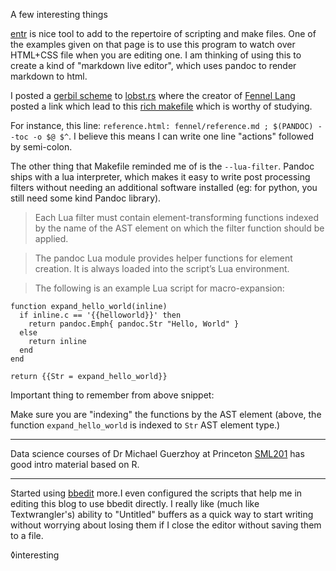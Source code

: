 A few interesting things

[entr](http://eradman.com/entrproject/) is nice tool to add to the repertoire of 
scripting and make files. One of the examples given on that page is to use this
program to watch over HTML+CSS file when you are editing one. I am thinking of using this to create a kind of "markdown live editor", which uses pandoc to render markdown to html.

I posted a [gerbil scheme](https://cons.io) to [lobst.rs](https://lobste.rs/s/c29wn2/gerbil_scheme) where the creator of [Fennel Lang](https://fennel-lang.org/) posted a link which lead to this [rich makefile](https://git.sr.ht/~technomancy/fennel-lang.org/tree/master/makefile) which is worthy of studying. 

For instance, this line: `reference.html: fennel/reference.md ; $(PANDOC) --toc -o $@ $^`. I believe this means I can write one line "actions" followed by semi-colon.


The other thing that Makefile reminded me of is the `--lua-filter`. Pandoc ships with a lua interpreter, which makes it easy to write post processing filters without needing an additional software installed (eg: for python, you still need some kind Pandoc library).

> Each Lua filter must contain element-transforming functions indexed by the name of the AST element on which the filter function should be applied.

> The pandoc Lua module provides helper functions for element creation. It is always loaded into the script’s Lua environment.

> The following is an example Lua script for macro-expansion:

```
function expand_hello_world(inline)
  if inline.c == '{{helloworld}}' then
    return pandoc.Emph{ pandoc.Str "Hello, World" }
  else
    return inline
  end
end

return {{Str = expand_hello_world}}
```

Important thing to remember from above snippet:

Make sure you are "indexing" the functions by the AST element (above, the function `expand_hello_world` is indexed to `Str` AST element type.)

---- 

Data science courses of Dr Michael Guerzhoy at Princeton [SML201](http://guerzhoy.princeton.edu/201s20/) has good intro material based on R. 

----

Started using [bbedit](https://www.barebones.com/products/bbedit/index.html) more.I even configured the scripts that help me in editing this blog to use bbedit directly.  I really like (much like Textwrangler's) ability to "Untitled" buffers as a quick way to start writing without worrying about losing them if I close the editor without saving them to a file. 

◊interesting
